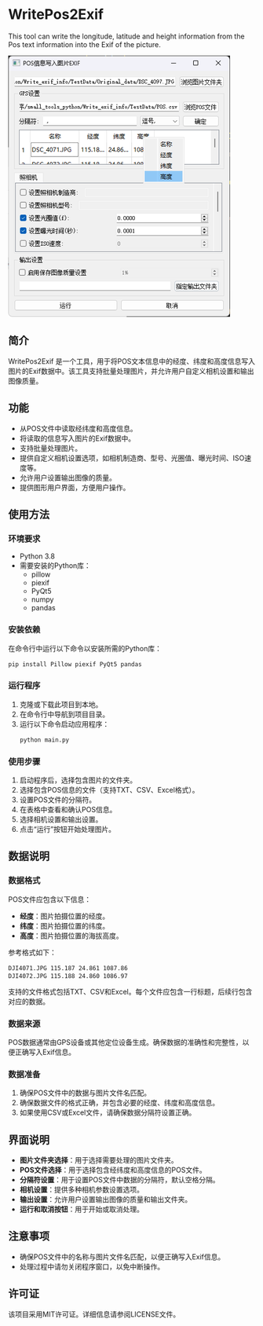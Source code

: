 # WritePos2Exif
This tool can write the longitude, latitude and height information from the Pos text information into the Exif of the picture.

![main_interface](./assets/main_interface.png)

## 简介
WritePos2Exif 是一个工具，用于将POS文本信息中的经度、纬度和高度信息写入图片的Exif数据中。该工具支持批量处理图片，并允许用户自定义相机设置和输出图像质量。

## 功能
- 从POS文件中读取经纬度和高度信息。
- 将读取的信息写入图片的Exif数据中。
- 支持批量处理图片。
- 提供自定义相机设置选项，如相机制造商、型号、光圈值、曝光时间、ISO速度等。
- 允许用户设置输出图像的质量。
- 提供图形用户界面，方便用户操作。

## 使用方法

### 环境要求
- Python 3.8
- 需要安装的Python库：
  - pillow
  - piexif
  - PyQt5
  - numpy
  - pandas

### 安装依赖
在命令行中运行以下命令以安装所需的Python库：
```bash
pip install Pillow piexif PyQt5 pandas
```

### 运行程序
1. 克隆或下载此项目到本地。
2. 在命令行中导航到项目目录。
3. 运行以下命令启动应用程序：
   ```bash
   python main.py
   ```

### 使用步骤
1. 启动程序后，选择包含图片的文件夹。
2. 选择包含POS信息的文件（支持TXT、CSV、Excel格式）。
3. 设置POS文件的分隔符。
4. 在表格中查看和确认POS信息。
5. 选择相机设置和输出设置。
6. 点击“运行”按钮开始处理图片。

## 数据说明

### 数据格式
POS文件应包含以下信息：
- **经度**：图片拍摄位置的经度。
- **纬度**：图片拍摄位置的纬度。
- **高度**：图片拍摄位置的海拔高度。

参考格式如下：

```csv
DJI4071.JPG 115.187 24.861 1087.86 
DJI4072.JPG 115.188 24.860 1086.97
```

支持的文件格式包括TXT、CSV和Excel。每个文件应包含一行标题，后续行包含对应的数据。

### 数据来源
POS数据通常由GPS设备或其他定位设备生成。确保数据的准确性和完整性，以便正确写入Exif信息。

### 数据准备
1. 确保POS文件中的数据与图片文件名匹配。
2. 确保数据文件的格式正确，并包含必要的经度、纬度和高度信息。
3. 如果使用CSV或Excel文件，请确保数据分隔符设置正确。

## 界面说明

- **图片文件夹选择**：用于选择需要处理的图片文件夹。
- **POS文件选择**：用于选择包含经纬度和高度信息的POS文件。
- **分隔符设置**：用于设置POS文件中数据的分隔符，默认空格分隔。
- **相机设置**：提供多种相机参数设置选项。
- **输出设置**：允许用户设置输出图像的质量和输出文件夹。
- **运行和取消按钮**：用于开始或取消处理。

## 注意事项
- 确保POS文件中的名称与图片文件名匹配，以便正确写入Exif信息。
- 处理过程中请勿关闭程序窗口，以免中断操作。

## 许可证
该项目采用MIT许可证。详细信息请参阅LICENSE文件。
